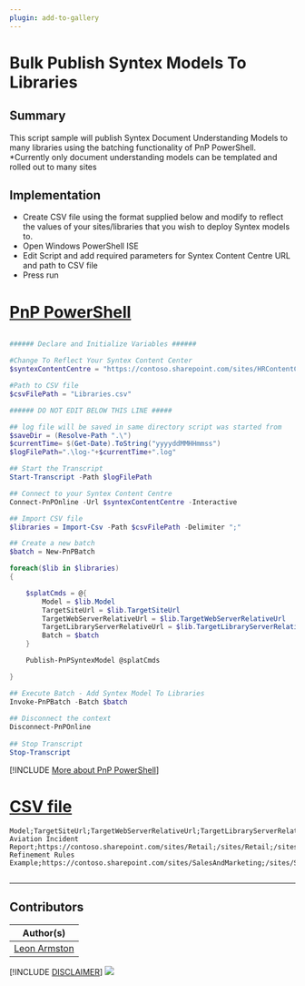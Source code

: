 ```yaml
---
plugin: add-to-gallery
---
```


# Bulk Publish Syntex Models To Libraries

## Summary

This script sample will publish Syntex Document Understanding Models to many libraries using the batching functionality of PnP PowerShell. *Currently only document understanding models can be templated and rolled out to many sites

## Implementation

- Create CSV file using the format supplied below and modify to reflect the values of your sites/libraries that you wish to deploy Syntex models to.
- Open Windows PowerShell ISE
- Edit Script and add required parameters for Syntex Content Centre URL and path to CSV file
- Press run

# [PnP PowerShell](#tab/pnpps)
```powershell

###### Declare and Initialize Variables ######  

#Change To Reflect Your Syntex Content Center
$syntexContentCentre = "https://contoso.sharepoint.com/sites/HRContentCenter" 

#Path to CSV file
$csvFilePath = "Libraries.csv"

###### DO NOT EDIT BELOW THIS LINE #####

## log file will be saved in same directory script was started from
$saveDir = (Resolve-Path ".\")  
$currentTime= $(Get-Date).ToString("yyyyddMMHHmmss")  
$logFilePath=".\log-"+$currentTime+".log"  

## Start the Transcript  
Start-Transcript -Path $logFilePath 

## Connect to your Syntex Content Centre
Connect-PnPOnline -Url $syntexContentCentre -Interactive

## Import CSV file
$libraries = Import-Csv -Path $csvFilePath -Delimiter ";"

## Create a new batch
$batch = New-PnPBatch

foreach($lib in $libraries) 
{ 

    $splatCmds = @{
        Model = $lib.Model
        TargetSiteUrl = $lib.TargetSiteUrl
        TargetWebServerRelativeUrl = $lib.TargetWebServerRelativeUrl
        TargetLibraryServerRelativeUrl = $lib.TargetLibraryServerRelativeUrl
        Batch = $batch
    }

    Publish-PnPSyntexModel @splatCmds

}

## Execute Batch - Add Syntex Model To Libraries
Invoke-PnPBatch -Batch $batch
 
## Disconnect the context  
Disconnect-PnPOnline  
 
## Stop Transcript  
Stop-Transcript  

```
[!INCLUDE [More about PnP PowerShell](../../docfx/includes/MORE-PNPPS.md)]

# [CSV file](#tab/csv)
```csv
Model;TargetSiteUrl;TargetWebServerRelativeUrl;TargetLibraryServerRelativeUrl
Aviation Incident Report;https://contoso.sharepoint.com/sites/Retail;/sites/Retail;/sites/Retail/shared%20documents
Refinement Rules Example;https://contoso.sharepoint.com/sites/SalesAndMarketing;/sites/SalesAndMarketing;/sites/SalesAndMarketing/shared%20documents


```
***

## Contributors

| Author(s) |
|-----------|
| [Leon Armston](https://github.com/LeonArmston) |

[!INCLUDE [DISCLAIMER](../../docfx/includes/DISCLAIMER.md)]
<img src="https://pnptelemetry.azurewebsites.net/script-samples/scripts/spo-bulk-publish-syntex-model" aria-hidden="true" />
